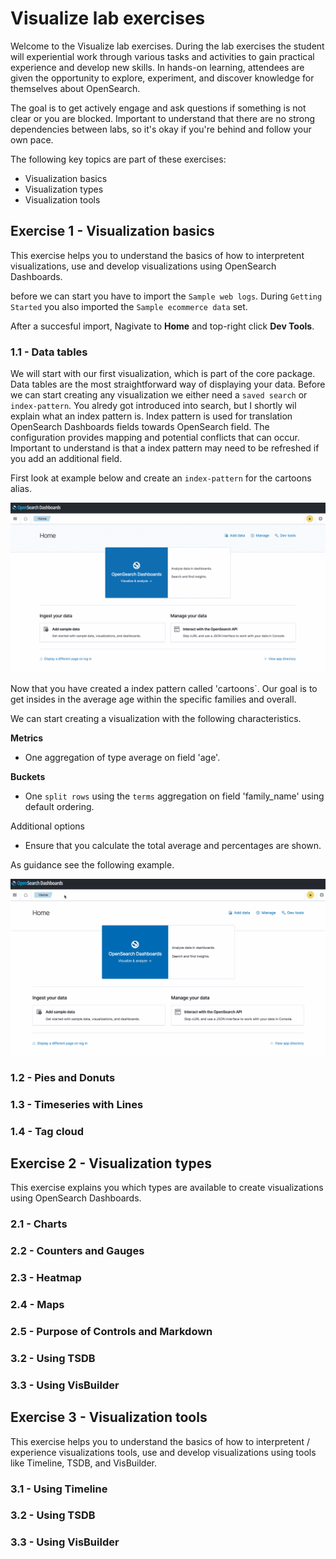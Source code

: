 # Visualize lab exercises

Welcome to the Visualize lab exercises. During the lab exercises the student will experiential work through various tasks and activities to gain practical experience and develop new skills. In hands-on learning, attendees are given the opportunity to explore, experiment, and discover knowledge for themselves about OpenSearch.

The goal is to get actively engage and ask questions if something is not clear or you are blocked. Important to understand that there are no strong dependencies between labs, so it's okay if you're behind and follow your own pace.

The following key topics are part of these exercises:

- Visualization basics
- Visualization types
- Visualization tools

## Exercise 1 - Visualization basics

This exercise helps you to understand the basics of how to interpretent visualizations, use and develop visualizations using OpenSearch Dashboards.

before we can start you have to import the `Sample web logs`. During `Getting Started` you also imported the `Sample ecommerce data` set. 

After a succesful import,  Nagivate to **Home** and top-right click **Dev Tools**.

### 1.1 - Data tables

We will start with our first visualization, which is part of the core package. Data tables are the most straightforward way of displaying your data.
Before we can start creating any visualization we either need a `saved search` or `index-pattern`.  You alredy got introduced into search, but I shortly wil explain what an index pattern is. Index pattern is used for translation OpenSearch Dashboards fields towards OpenSearch field. The configuration provides mapping and potential conflicts that can occur. Important to understand is that a index pattern may need to be refreshed if you add an additional field.

First look at example below and create an `index-pattern` for the cartoons alias.

<img src="https://raw.githubusercontent.com/avwsolutions/opensearch-training-material/main/labs/07-Visualize/content/index-patterns.gif" alt="index-patterns">

Now that you have created a index pattern called 'cartoons`. Our goal is to get insides in the average age within the specific families and overall.

We can start creating a visualization with the following characteristics.

**Metrics**
- One aggregation of type average on field 'age'.

**Buckets**
- One `split rows` using the `terms` aggregation on field 'family_name' using default ordering.

Additional options
- Ensure that you calculate the total average and percentages are shown.

As guidance see the following example.

<img src="https://raw.githubusercontent.com/avwsolutions/opensearch-training-material/main/labs/07-Visualize/content/visual-datatable.gif" alt="visual-datatable">

### 1.2 - Pies and Donuts


### 1.3 - Timeseries with Lines

### 1.4 - Tag cloud
## Exercise 2 - Visualization types

This exercise explains you which types are available to create visualizations using OpenSearch Dashboards.

### 2.1 - Charts

### 2.2 - Counters and Gauges

### 2.3 - Heatmap

### 2.4 - Maps

### 2.5 - Purpose of Controls and Markdown 

### 3.2 - Using TSDB

### 3.3 - Using VisBuilder
## Exercise 3 - Visualization tools

This exercise helps you to understand the basics of how to interpretent / experience visualizations tools, use and develop visualizations using tools like Timeline, TSDB, and VisBuilder.

### 3.1 - Using Timeline

### 3.2 - Using TSDB

### 3.3 - Using VisBuilder

